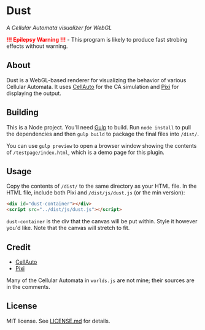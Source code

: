# Dust
*A Cellular Automata visualizer for WebGL*

<strong style="color:red">!!! Epilepsy Warning !!!</strong> - This program is likely to produce fast strobing effects without warning.

## About
Dust is a WebGL-based renderer for visualizing the behavior of various Cellular Automata. It uses [CellAuto](https://sanojian.github.io/cellauto) for the CA simulation and [Pixi](http://www.pixijs.com/) for displaying the output.

## Building
This is a Node project. You'll need [Gulp](https://gulpjs.com/) to build. Run `node install` to pull the dependencies and then `gulp build` to package the final files into `/dist/`.

You can use `gulp preview` to open a browser window showing the contents of `/testpage/index.html`, which is a demo page for this plugin.

## Usage
Copy the contents of `/dist/` to the same directory as your HTML file. In the HTML file, include both Pixi and `/dist/js/dust.js` (or the min version):

```html
<div id="dust-container"></div>
<script src="../dist/js/dust.js"></script>
```

`dust-container` is the div that the canvas will be put within. Style it however you'd like. Note that the canvas will stretch to fit.

## Credit
- [CellAuto](https://sanojian.github.io/cellauto)
- [Pixi](http://www.pixijs.com/)

Many of the Cellular Automata in `worlds.js` are not mine; their sources are in the comments.

## License
MIT license. See [LICENSE.md](LICENSE.md) for details.